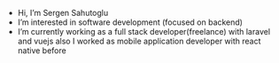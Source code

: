 - Hi, I’m Sergen Sahutoglu
- I’m interested in software development (focused on backend)
- I’m currently working as a full stack developer(freelance) with laravel and vuejs also I worked as mobile application developer with react native before

<!---
srgnshtgl13/srgnshtgl13 is a ✨ special ✨ repository because its `README.md` (this file) appears on your GitHub profile.
You can click the Preview link to take a look at your changes.
--->
